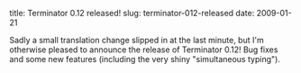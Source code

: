 title: Terminator 0.12 released!
slug: terminator-012-released
date: 2009-01-21


Sadly a small translation change slipped in at the last minute, but I'm otherwise pleased to announce the release of Terminator 0.12!
Bug fixes and some new features (including the very shiny "simultaneous typing").
